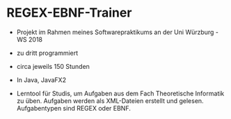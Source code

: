# REGEX-EBNF-Trainer

- Projekt im Rahmen meines Softwarepraktikums an der Uni Würzburg - WS 2018

- zu dritt programmiert

- circa jeweils 150 Stunden

- In Java, JavaFX2

- Lerntool für Studis, um Aufgaben aus dem Fach Theoretische Informatik zu üben. Aufgaben werden als XML-Dateien
  erstellt und gelesen. Aufgabentypen sind REGEX oder EBNF. 
